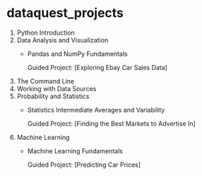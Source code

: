 # dataquest_projects

1. Python Introduction
2. Data Analysis and Visualization
   - Pandas and NumPy Fundamentals
   
     Guided Project: [Exploring Ebay Car Sales Data]
3. The Command Line
4. Working with Data Sources
5. Probability and Statistics
    - Statistics Intermediate Averages and Variability

      Guided Project: [Finding the Best Markets to Advertise In]
6. Machine Learning
   - Machine Learning Fundamentals

     Guided Project: [Predicting Car Prices]
